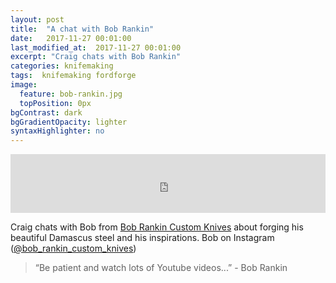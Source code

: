 ```yaml
---
layout: post
title:  "A chat with Bob Rankin"
date:   2017-11-27 00:01:00
last_modified_at:  2017-11-27 00:01:00
excerpt: "Craig chats with Bob Rankin"
categories: knifemaking
tags:  knifemaking fordforge
image:
  feature: bob-rankin.jpg
  topPosition: 0px
bgContrast: dark
bgGradientOpacity: lighter
syntaxHighlighter: no
---
```



<iframe frameborder='0' height='94px' scrolling='no' seamless src='https://simplecast.com/e/97263?style=medium-light' width='100%'></iframe>

Craig chats with Bob from <a href="https://www.facebook.com/BobRankinCustomKnives/">Bob Rankin Custom Knives</a> about forging his beautiful Damascus steel and his inspirations.
Bob on Instagram (<a href="https://www.instagram.com/bob_rankin_custom_knives/">@bob_rankin_custom_knives</a>)

 


<blockquote class="largeQuote">“Be patient and watch lots of Youtube videos...” - Bob Rankin</blockquote>




